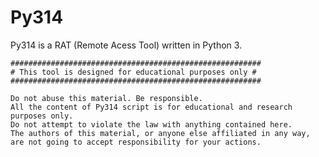 # Py314


Py314 is a RAT (Remote Acess Tool) written in Python 3.

    ########################################################
    # This tool is designed for educational purposes only #
    ########################################################

    Do not abuse this material. Be responsible.
    All the content of Py314 script is for educational and research purposes only.
    Do not attempt to violate the law with anything contained here.
    The authors of this material, or anyone else affiliated in any way, are not going to accept responsibility for your actions.


